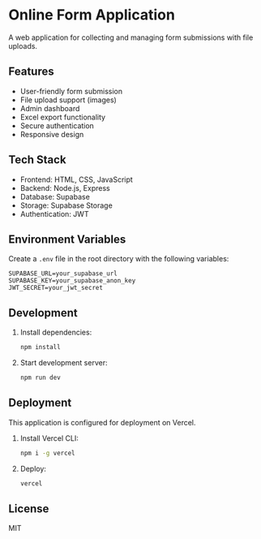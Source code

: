 # Online Form Application

A web application for collecting and managing form submissions with file uploads.

## Features

- User-friendly form submission
- File upload support (images)
- Admin dashboard
- Excel export functionality
- Secure authentication
- Responsive design

## Tech Stack

- Frontend: HTML, CSS, JavaScript
- Backend: Node.js, Express
- Database: Supabase
- Storage: Supabase Storage
- Authentication: JWT

## Environment Variables

Create a `.env` file in the root directory with the following variables:

```env
SUPABASE_URL=your_supabase_url
SUPABASE_KEY=your_supabase_anon_key
JWT_SECRET=your_jwt_secret
```

## Development

1. Install dependencies:
   ```bash
   npm install
   ```

2. Start development server:
   ```bash
   npm run dev
   ```

## Deployment

This application is configured for deployment on Vercel.

1. Install Vercel CLI:
   ```bash
   npm i -g vercel
   ```

2. Deploy:
   ```bash
   vercel
   ```

## License

MIT

